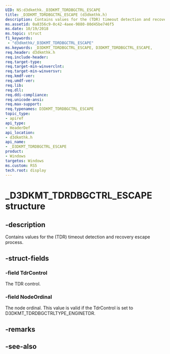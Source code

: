 ```yaml
---
UID: NS:d3dkmthk._D3DKMT_TDRDBGCTRL_ESCAPE
title: _D3DKMT_TDRDBGCTRL_ESCAPE (d3dkmthk.h)
description: Contains values for the (TDR) timeout detection and recovery escape process.
ms.assetid: 0a8356c9-0c42-4aee-9880-80d45be746f5
ms.date: 10/19/2018
ms.topic: struct
f1_keywords:
 - "d3dkmthk/_D3DKMT_TDRDBGCTRL_ESCAPE"
ms.keywords: _D3DKMT_TDRDBGCTRL_ESCAPE, D3DKMT_TDRDBGCTRL_ESCAPE, 
req.header: d3dkmthk.h
req.include-header:
req.target-type:
req.target-min-winverclnt:
req.target-min-winversvr:
req.kmdf-ver:
req.umdf-ver:
req.lib:
req.dll:
req.ddi-compliance:
req.unicode-ansi:
req.max-support:
req.typenames: D3DKMT_TDRDBGCTRL_ESCAPE
topic_type: 
- apiref
api_type: 
- HeaderDef
api_location: 
- d3dkmthk.h
api_name: 
- _D3DKMT_TDRDBGCTRL_ESCAPE
product:
- Windows
targetos: Windows
ms.custom: RS5
tech.root: display
---
```


# _D3DKMT_TDRDBGCTRL_ESCAPE structure

## -description

Contains values for the (TDR) timeout detection and recovery escape process.

## -struct-fields

### -field TdrControl

The TDR control.

### -field NodeOrdinal
 
The node ordinal. This value is valid if the TdrControl is set to D3DKMT_TDRDBGCTRLTYPE_ENGINETDR.

## -remarks

## -see-also
